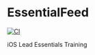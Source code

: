 # EssentialFeed
[![CI](https://github.com/bouchra-lmr/EssentialFeed/actions/workflows/CI.yml/badge.svg)](https://github.com/bouchra-lmr/EssentialFeed/actions/workflows/CI.yml)


iOS Lead Essentials Training
